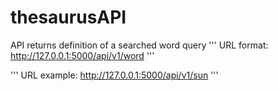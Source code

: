 # thesaurusAPI
API returns definition of a searched word query
'''
URL format: http://127.0.0.1:5000/api/v1/word
'''

'''
URL example: http://127.0.0.1:5000/api/v1/sun
'''
